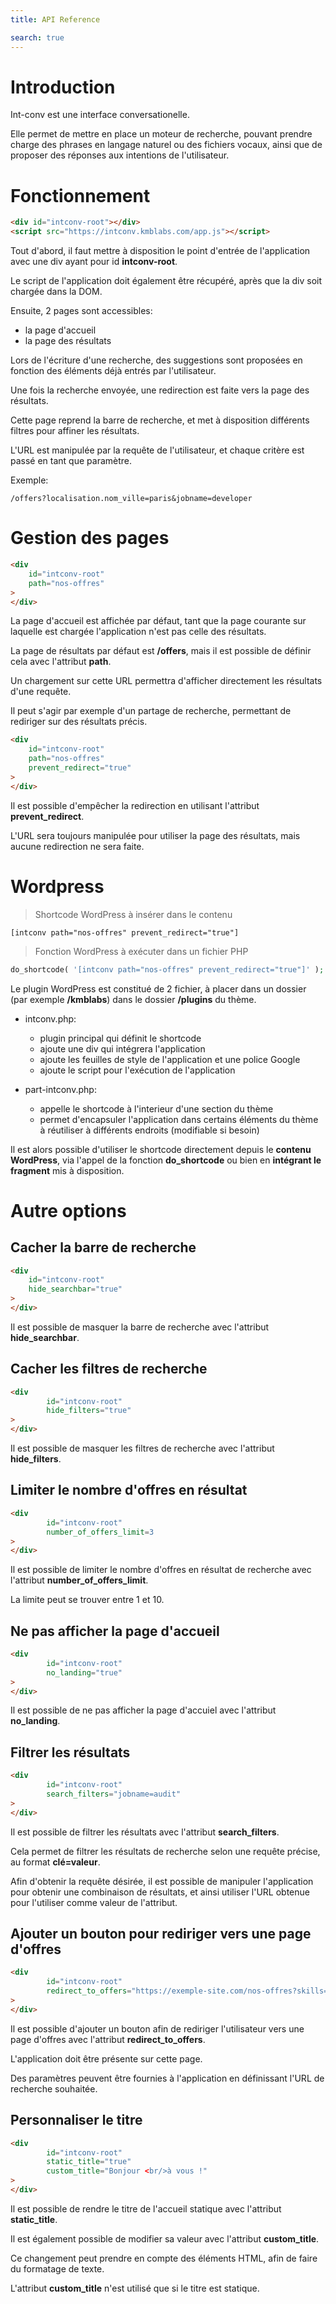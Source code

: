 ```yaml
---
title: API Reference

search: true
---
```


# Introduction

Int-conv est une interface conversationelle.

Elle permet de mettre en place un moteur de recherche, pouvant prendre charge des phrases en langage naturel ou des fichiers vocaux, ainsi que de proposer des réponses aux intentions de l'utilisateur.

# Fonctionnement

```html
<div id="intconv-root"></div>
<script src="https://intconv.kmblabs.com/app.js"></script>
```

Tout d'abord, il faut mettre à disposition le point d'entrée de l'application avec une div ayant pour id **intconv-root**.

Le script de l'application doit également être récupéré, après que la div soit chargée dans la DOM.

Ensuite, 2 pages sont accessibles:

- la page d'accueil
- la page des résultats

Lors de l'écriture d'une recherche, des suggestions sont proposées en fonction des éléments déjà entrés par l'utilisateur.

Une fois la recherche envoyée, une redirection est faite vers la page des résultats.

Cette page reprend la barre de recherche, et met à disposition différents filtres pour affiner les résultats.

L'URL est manipulée par la requête de l'utilisateur, et chaque critère est passé en tant que paramètre.

Exemple:

`/offers?localisation.nom_ville=paris&jobname=developer`

# Gestion des pages

```html
<div
	id="intconv-root"
	path="nos-offres"
>
</div>
```

La page d'accueil est affichée par défaut, tant que la page courante sur laquelle est chargée l'application n'est pas celle des résultats.

La page de résultats par défaut est **/offers**, mais il est possible de définir cela avec l'attribut **path**.

Un chargement sur cette URL permettra d'afficher directement les résultats d'une requête.

Il peut s'agir par exemple d'un partage de recherche, permettant de rediriger sur des résultats précis.

```html
<div
	id="intconv-root"
	path="nos-offres"
	prevent_redirect="true"
>
</div>
```

Il est possible d'empêcher la redirection en utilisant l'attribut **prevent_redirect**.

L'URL sera toujours manipulée pour utiliser la page des résultats, mais aucune redirection ne sera faite.

# Wordpress

> Shortcode WordPress à insérer dans le contenu

```
[intconv path="nos-offres" prevent_redirect="true"]
```

> Fonction WordPress à exécuter dans un fichier PHP

```php
do_shortcode( '[intconv path="nos-offres" prevent_redirect="true"]' );
```

Le plugin WordPress est constitué de 2 fichier, à placer dans un dossier (par exemple **/kmblabs**) dans le dossier **/plugins** du thème.

- intconv.php:
	- plugin principal qui définit le shortcode
	- ajoute une div qui intégrera l'application
	- ajoute les feuilles de style de l'application et une police Google
	- ajoute le script pour l'exécution de l'application

- part-intconv.php:
	- appelle le shortcode à l'interieur d'une section du thème
	- permet d'encapsuler l'application dans certains éléments du thème à réutiliser à différents endroits (modifiable si besoin)

Il est alors possible d'utiliser le shortcode directement depuis le **contenu WordPress**, via l'appel de la fonction **do_shortcode** ou bien en **intégrant le fragment** mis à disposition.

# Autre options

## Cacher la barre de recherche

```html
<div
	id="intconv-root"
	hide_searchbar="true"
>
</div>
```

Il est possible de masquer la barre de recherche avec l'attribut **hide_searchbar**.

## Cacher les filtres de recherche

```html
<div
		id="intconv-root"
		hide_filters="true"
>
</div>
```

Il est possible de masquer les filtres de recherche avec l'attribut **hide_filters**.

## Limiter le nombre d'offres en résultat

```html
<div
		id="intconv-root"
		number_of_offers_limit=3
>
</div>
```

Il est possible de limiter le nombre d'offres en résultat de recherche avec l'attribut **number_of_offers_limit**.

La limite peut se trouver entre 1 et 10.

## Ne pas afficher la page d'accueil

```html
<div
		id="intconv-root"
		no_landing="true"
>
</div>
```

Il est possible de ne pas afficher la page d'accuiel avec l'attribut **no_landing**.

## Filtrer les résultats

```html
<div
		id="intconv-root"
		search_filters="jobname=audit"
>
</div>
```

Il est possible de filtrer les résultats avec l'attribut **search_filters**.

Cela permet de filtrer les résultats de recherche selon une requête précise, au format **clé=valeur**.

Afin d'obtenir la requête désirée, il est possible de manipuler l'application pour obtenir une combinaison de résultats, et ainsi utiliser l'URL obtenue pour l'utiliser comme valeur de l'attribut.

## Ajouter un bouton pour rediriger vers une page d'offres

```html
<div
		id="intconv-root"
		redirect_to_offers="https://exemple-site.com/nos-offres?skills=audit"
>
</div>
```

Il est possible d'ajouter un bouton afin de rediriger l'utilisateur vers une page d'offres avec l'attribut **redirect_to_offers**.

L'application doit être présente sur cette page.

Des paramètres peuvent être fournies à l'application en définissant l'URL de recherche souhaitée.

## Personnaliser le titre

```html
<div
		id="intconv-root"
		static_title="true"
		custom_title="Bonjour <br/>à vous !"
>
</div>
```

Il est possible de rendre le titre de l'accueil statique avec l'attribut **static_title**.

Il est également possible de modifier sa valeur avec l'attribut **custom_title**.

Ce changement peut prendre en compte des éléments HTML, afin de faire du formatage de texte.

L'attribut **custom_title** n'est utilisé que si le titre est statique.